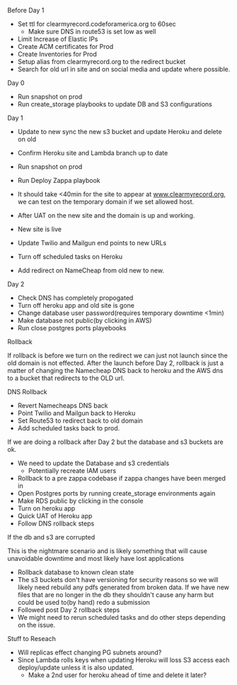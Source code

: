 Before Day 1
- Set ttl for clearmyrecord.codeforamerica.org to 60sec
  - Make sure DNS in route53 is set low as well
- Limit Increase of Elastic IPs
- Create ACM certificates for Prod
- Create Inventories for Prod
- Setup alias from clearmyrecord.org to the redirect bucket
- Search for old url in site and on social media and update where possible.

Day 0

- Run snapshot on prod
- Run create_storage playbooks to update DB and S3 configurations

Day 1

- Update to new sync the new s3 bucket and update Heroku and delete on old
- Confirm Heroku site and Lambda branch up to date
- Run snapshot on prod
- Run Deploy Zappa playbook
- It should take <40min for the site to appear at www.clearmyrecord.org, we can test on the temporary domain if we set allowed host.
- After UAT on the new site and the domain is up and working.
- New site is live

- Update Twilio and Mailgun end points to new URLs
- Turn off scheduled tasks on Heroku
- Add redirect on NameCheap from old new to new.

Day 2

- Check DNS has completely propogated
- Turn off heroku app and old site is gone
- Change database user password(requires temporary downtime <1min)
- Make database not public(by clicking in AWS)
- Run close postgres ports playebooks

Rollback

If rollback is  before we turn on the redirect we can just not launch since the old domain is not effected.  After the launch before Day 2, rollback is just a matter of changing the Namecheap DNS back to heroku and the AWS dns to a bucket that redirects to the OLD url.

DNS Rollback

- Revert Namecheaps DNS back
- Point Twilio and Mailgun back to Heroku
- Set Route53 to redirect back to old domain
- Add scheduled tasks back to prod.

If we are doing a rollback after Day 2 but the database and s3 buckets are ok.

- We need to update the Database and s3 credentials
  - Potentially recreate IAM users
- Rollback to a pre zappa codebase if zappa changes have been merged in
- Open Postgres ports by running create_storage environments again
- Make RDS public by clicking in the console
- Turn on heroku app
- Quick UAT of Heroku app
- Follow DNS rollback steps

If the db and s3 are corrupted

This is the nightmare scenario and is likely something that will cause unavoidable downtime and most likely have lost applications

- Rollback database to known clean state
- The s3 buckets don't have versioning for security reasons so we will likely need rebuild any pdfs generated from broken data.  If we have new files that are no longer in the db they shouldn't cause any harm but could be used to(by hand) redo a submission
- Followed post Day 2 rollback steps
- We might need to rerun scheduled tasks and do other steps depending on the issue.

Stuff to Reseach

- Will replicas effect changing PG subnets around?
- Since Lambda rolls keys when updating Heroku will loss S3 access each deploy/update unless it is also updated.
  - Make a 2nd user for heroku ahead of time and delete it later?

